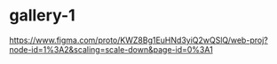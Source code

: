 # gallery-1
https://www.figma.com/proto/KWZ8Bg1EuHNd3yiQ2wQSlQ/web-proj?node-id=1%3A2&scaling=scale-down&page-id=0%3A1

